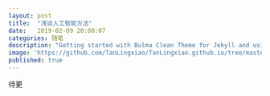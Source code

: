 ```yaml
---
layout: post
title:  "浅谈人工智能方法"
date:   2019-02-09 20:00:07
categories: 随笔
description: "Getting started with Bulma Clean Theme for Jekyll and using it with GitHub Pages"
image: 'https://github.com/TanLingxiao/TanLingxiao.github.io/tree/master/img/ai.jpg'
published: true
---
```


待更